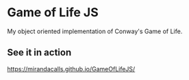 # Game of Life JS

My object oriented implementation of Conway's Game of Life.

## See it in action
https://mirandacalls.github.io/GameOfLifeJS/
